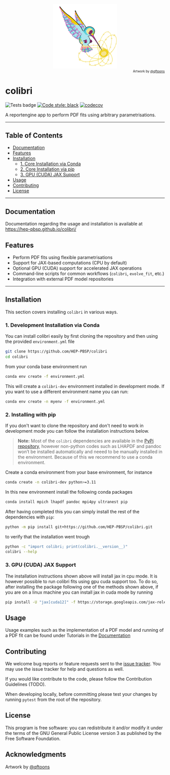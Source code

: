 <div align="center">
<img src="./logo_colibri.png" alt="colibri logo" width="40%">
</div>

<div style="text-align: right; font-size: 10px;">
    Artwork by <a href="https://www.instagram.com/qftoons/" target="_blank">@qftoons</a>
</div>

# colibri
![Tests badge](https://github.com/HEP-PBSP/colibri/actions/workflows/tests.yml/badge.svg)
[![Code style: black](https://img.shields.io/badge/code%20style-black-000000.svg)](https://github.com/psf/black)
[![codecov](https://codecov.io/gh/HEP-PBSP/colibri/graph/badge.svg?token=BQ01FTYGZO)](https://codecov.io/gh/HEP-PBSP/colibri)

A reportengine app to perform PDF fits using arbitrary parametrisations.

---

## Table of Contents
- [Documentation](#documentation)
- [Features](#features)
- [Installation](#installation)
  - [1. Core Installation via Conda](#1-core-installation-via-conda)
  - [2. Core Installation via pip](#2-core-installation-via-pip)
  - [3. GPU (CUDA) JAX Support](#3-gpu-cuda-jax-support)
- [Usage](#usage)
- [Contributing](#contributing)
- [License](#license)

---

## Documentation

Documentation regarding the usage and installation is available at <https://hep-pbsp.github.io/colibri/>

## Features
- Perform PDF fits using flexible parametrisations
- Support for JAX-based computations (CPU by default)
- Optional GPU (CUDA) support for accelerated JAX operations
- Command-line scripts for common workflows (`colibri`, `evolve_fit`, etc.)
- Integration with external PDF model repositories

---

## Installation

This section covers installing `colibri` in various ways.

### 1. Development Installation via Conda

You can install colibri easily by first cloning the repository and then using the provided `environment.yml` file

```bash
git clone https://github.com/HEP-PBSP/colibri
cd colibri
```

from your conda base environment run 

```bash
conda env create -f environment.yml

```

This will create a `colibri-dev` environment installed in development mode.
If you want to use a different environment name you can run:

```bash
conda env create -n myenv -f environment.yml
```


### 2. Installing with pip

If you don't want to clone the repository and don't need to work in development mode you can follow the installation instructions below.

> **Note:** 
> Most of the `colibri` dependencies are available in the [PyPi repository](https://pypi.org/), however non-python codes such as LHAPDF and pandoc won’t be installed automatically and neeed to be manually installed in the environment. Because of this we recommend to use a conda environment.

Create a conda environment from your base environment, for instance

```bash
conda create -n colibri-dev python>=3.11
```

In this new environment install the following conda packages

```bash
conda install mpich lhapdf pandoc mpi4py ultranest pip
```

After having completed this you can simply install the rest of the dependencies with `pip`:

```bash
python -m pip install git+https://github.com/HEP-PBSP/colibri.git
```

to verify that the installation went trough

```bash
python -c "import colibri; print(colibri.__version__)"
colibri --help
```


### 3. GPU (CUDA) JAX Support

The installation instructions shown above will install jax in cpu mode. It is however possible to run
colibri fits using gpu cuda support too.
To do so, after installing the package following one of the methods shown above, if you are on a linux
machine you can install jax in cuda mode by running

```bash
pip install -U "jax[cuda12]" -f https://storage.googleapis.com/jax-releases/jax_releases.html

```


## Usage

Usage examples such as the implementation of a PDF model and running of a PDF fit can be found under Tutorials in the [Documentation](https://hep-pbsp.github.io/colibri/)


## Contributing

We welcome bug reports or feature requests sent to the [issue tracker](https://github.com/HEP-PBSP/colibri/issues). You may use the issue tracker for help and questions as well.

If you would like contribute to the code, please follow the Contribution Guidelines (TODO).

When developing locally, before committing please test your changes by running `pytest` from the root of the repository.


## License
This program is free software: you can redistribute it and/or modify it under the terms of the GNU General Public License version 3 as 
published by the Free Software Foundation.

## Acknowledgments

Artwork by <a href="https://www.instagram.com/qftoons/" target="_blank">@qftoons</a>



